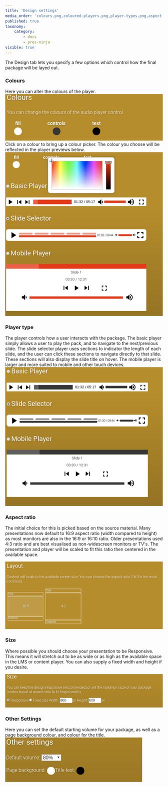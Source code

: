 ```yaml
---
title: 'Design settings'
media_order: 'colours.png,coloured-players.png,player-types.png,aspect.png,size.png,other-settings.png'
published: true
taxonomy:
    category:
        - docs
        - pres-ninja
visible: true
---
```


The Design tab lets you specify a few options which control how the final package will be layed out.

### Colours

Here you can alter the colours of the player.
![](colours.png)
Click on a colour to bring up a colour picker. The colour you choose will be reflected in the player previews below.
![](coloured-players.png)

### Player type

The player controls how a user interacts with the package.
The basic player simply allows a user to play the pack, and to navigate to the next/previous slide.
The slide selector player uses sections to indicator the length of each slide, and the user can click these sections to navigate directly to that slide. These sections will also display the slide title on hover.
The mobile player is larger and more suited to mobile and other touch devices.
![](player-types.png)

### Aspect ratio

The initial choice for this is picked based on the source material. Many presentations now default to 16:9 aspect ratio (width compared to height) as most monitors are also in the 16:9 or 16:10 ratio. Older presentations used 4:3 ratio and are best visualised as non-widescreen monitors or TV's. The presentation and player will be scaled to fit this ratio then centered in the available space.

![](aspect.png)

### Size

Where possible you should choose your presentation to be Responsive. This means it will stretch out to be as wide or as high as the available space in the LMS or content player. You can also supply a fixed width and height if you desire.

![](size.png)

### Other Settings

Here you can set the default starting volume for your package, as well as a page background colour, and colour for the title.
![](other-settings.png)